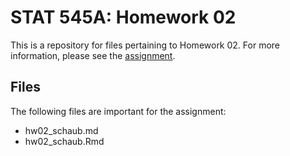 # STAT 545A: Homework 02
This is a repository for files pertaining to Homework 02.
For more information, please see the 
[assignment](http://stat545.com/Classroom/assignments/hw02/hw02.html).

## Files
The following files are important for the assignment:
- hw02_schaub.md
- hw02_schaub.Rmd